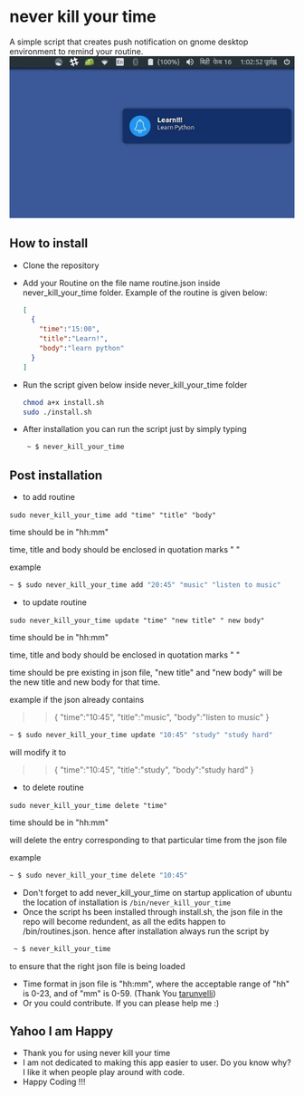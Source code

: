 # never kill your time

A simple script that creates push notification on gnome desktop environment to remind your routine.
![Screenshot](./data/screenshot.jpg)

## How to install
- Clone the repository
- Add your Routine on the file name routine.json inside never_kill_your_time folder. Example of the routine is given below:

  ```json
  [
    {
      "time":"15:00",
      "title":"Learn!",
      "body":"learn python"
    }
  ]
  ```

- Run the script given below inside never_kill_your_time folder

  ```bash
  chmod a+x install.sh
  sudo ./install.sh
  ```

- After installation you can run the script just by simply typing

  ```bash
   ~ $ never_kill_your_time  
  ```

## Post installation

-  to add routine

` sudo never_kill_your_time add "time" "title" "body" `

time should be in "hh:mm"

time, title and body should be enclosed in quotation marks " "

example
```bash
~ $ sudo never_kill_your_time add "20:45" "music" "listen to music"
```

- to update routine

` sudo never_kill_your_time update "time" "new title" " new body" `

time should be in "hh:mm"

time, title and body should be enclosed in quotation marks " "

time should be pre existing in json file, "new title" and "new body" will be the  new title and new body for that time.

example if the json already contains
>>{
>>"time":"10:45",
>>"title":"music",
>>"body":"listen to music"
>>}

```bash
~ $ sudo never_kill_your_time update "10:45" "study" "study hard"
```
will modify it to  
>>{
>>"time":"10:45",
>>"title":"study",
>>"body":"study hard"
>>}

- to delete routine

` sudo never_kill_your_time delete "time" `

time should be in "hh:mm"

will delete the entry corresponding to that particular time from the json file

example
```bash
~ $ sudo never_kill_your_time delete "10:45"
```

- Don't forget to add never_kill_your_time on startup application of ubuntu the location of installation is `/bin/never_kill_your_time`
- Once the script hs been installed through install.sh, the json file in the repo will become redundent, as all the edits happen to /bin/routines.json. hence after installation always run the script by
```bash
 ~ $ never_kill_your_time  
```
to ensure that the right json file is being loaded
- Time format in json file is "hh:mm", where the acceptable range of "hh" is 0-23, and of "mm" is 0-59. (Thank You [tarunvelli](https://github.com/tarunvelli))
- Or you could contribute. If you can please help me :)

## Yahoo I am Happy
- Thank you for using never kill your time
- I am not dedicated to making this app easier to user. Do you know why? I like it when people play around with code.
- Happy Coding !!!

